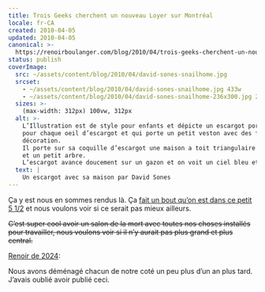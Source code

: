 ```yaml
---
title: Trois Geeks cherchent un nouveau Loyer sur Montréal
locale: fr-CA
created: 2010-04-05
updated: 2010-04-05
canonical: >-
  https://renoirboulanger.com/blog/2010/04/trois-geeks-cherchent-un-nouveau-loyer-sur-montreal/
status: publish
coverImage:
  src: ~/assets/content/blog/2010/04/david-sones-snailhome.jpg
  srcset:
    - ~/assets/content/blog/2010/04/david-sones-snailhome.jpg 433w
    - ~/assets/content/blog/2010/04/david-sones-snailhome-236x300.jpg 236w
  sizes: >-
    (max-width: 312px) 100vw, 312px
  alt: >-
    L’Illustration est de style pour enfants et dépicte un escargot portant un chapeau
    pour chaque oeil d’escargot et qui porte un petit veston avec des fleurs comme
    décoration.
    Il porte sur sa coquille d’escargot une maison a toit triangulaire avec cheminée
    et un petit arbre.
    L’escargot avance doucement sur un gazon et on voit un ciel bleu et un nuage.
  text: |
    Un escargot avec sa maison par David Sones
---
```


Ça y est nous en sommes rendus là. Ça [fait un bout qu’on est dans ce petit 5 1/2](/blog/2010/01/installation-dun-paradis-du-geek-pour-trois-colocataires-partie-1/) et nous voulons voir si ce serait pas mieux ailleurs.

~~C’est super cool avoir un salon de la mort avec toutes nos choses installés pour travailler, nous voulons voir si il n’y aurait pas plus grand et plus central.~~

<!--#TODO-inline-edit Renoir de 2024-->
<rb-notice-box variant="warn" class="my-5">
    <span slot="header">

[Renoir de <time datetime="2024-10">2024</time>](/blog/2024/10/refonte-majeure-de-mon-site-web):

</span>

Nous avons déménagé chacun de notre coté un peu plus d’un an plus tard. J’avais oublié avoir publié ceci.

</rb-notice-box>


